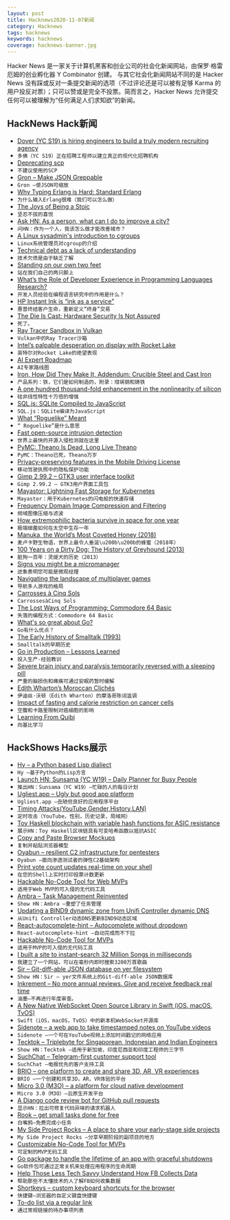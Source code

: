 ```yaml
---
layout: post
title: Hacknews2020-11-07新闻
category: Hacknews
tags: hacknews
keywords: hacknews
coverage: hacknews-banner.jpg
---
```


Hacker News 是一家关于计算机黑客和创业公司的社会化新闻网站，由保罗·格雷厄姆的创业孵化器 Y Combinator 创建。
与其它社会化新闻网站不同的是 Hacker News 没有踩或反对一条提交新闻的选项（不过评论还是可以被有足够 Karma 的用户投反对票）；只可以赞或是完全不投票。简而言之，Hacker News 允许提交任何可以被理解为“任何满足人们求知欲”的新闻。

## HackNews Hack新闻


- [Dover (YC S19) is hiring engineers to build a truly modern recruiting agency](https://www.dover.io/open-roles/senior-software-engineer)
- `多佛（YC S19）正在招聘工程师以建立真正的现代化招聘机构`
- [Deprecating scp](https://lwn.net/SubscriberLink/835962/ae41b27bc20699ad/)
- `不建议使用的SCP`
- [Gron – Make JSON Greppable](https://github.com/tomnomnom/gron)
- `Gron –使JSON可缩放`
- [Why Typing Erlang is Hard: Standard Erlang](https://abstractmachines.dev/posts/am012-why-typing-erlang-is-hard.html)
- `为什么输入Erlang很难（我们可以怎么做）`
- [The Joys of Being a Stoic](http://nautil.us/issue/92/frontiers/the-joys-of-being-a-stoic)
- `坚忍不拔的喜悦`
- [Ask HN: As a person, what can I do to improve a city?](item?id=25007697)
- `问HN：作为一个人，我该怎么做才能改善城市？`
- [A Linux sysadmin's introduction to cgroups](https://www.redhat.com/sysadmin/cgroups-part-one)
- `Linux系统管理员对cgroup的介绍`
- [Technical debt as a lack of understanding](https://daverupert.com/2020/11/technical-debt-as-a-lack-of-understanding/)
- `技术欠债是由于缺乏了解`
- [Standing on our own two feet](https://letsencrypt.org/2020/11/06/own-two-feet.html)
- `站在我们自己的两只脚上`
- [What’s the Role of Developer Experience in Programming Languages Research?](https://blog.sigplan.org/2020/10/27/whats-the-role-of-developer-experience-in-programming-languages-research/)
- `开发人员经验在编程语言研究中的作用是什么？`
- [HP Instant Ink is “ink as a service”](https://pluralistic.net/2020/11/06/horrible-products/#inkwars)
- `惠普终结客户生命，重新定义“终身”交易`
- [The Die Is Cast: Hardware Security Is Not Assured](https://queue.acm.org/detail.cfm?id=3431245)
- `死了。`
- [Ray Tracer Sandbox in Vulkan](https://github.com/Zielon/PBRVulkan)
- `Vulkan中的Ray Tracer沙箱`
- [Intel’s palpable desperation on display with Rocket Lake](https://semiaccurate.com/2020/10/29/intels-palpable-desperation-on-display-with-rocket-lake/)
- `英特尔对Rocket Lake的绝望表现`
- [AI Expert Roadmap](https://i.am.ai/roadmap)
- `AI专家路线图`
- [Iron, How Did They Make It, Addendum: Crucible Steel and Cast Iron](https://acoup.blog/2020/11/06/collections-iron-how-did-they-make-it-addendum-crucible-steel-and-cast-iron/)
- `产品系列：铁，它们是如何制造的，附录：坩埚钢和铸铁`
- [A one hundred thousand-fold enhancement in the nonlinearity of silicon](https://phys.org/news/2020-11-thousand-fold-nonlinearity-silicon.html)
- `硅非线性特性十万倍的增强`
- [SQL.js: SQLite Compiled to JavaScript](https://sql.js.org/#/)
- `SQL.js：SQLite编译为JavaScript`
- [What “Roguelike” Meant](https://zenorogue.medium.com/what-roguelike-meant-fb8b0e1601a)
- `“ Roguelike”是什么意思`
- [Fast open-source intrusion detection](https://www.cylab.cmu.edu/news/2020/11/05-intrusion.html)
- `世界上最快的开源入侵检测就在这里`
- [PyMC: Theano Is Dead, Long Live Theano](https://pymc-devs.medium.com/the-future-of-pymc3-or-theano-is-dead-long-live-theano-d8005f8a0e9b)
- `PyMC：Theano已死，Theano万岁`
- [Privacy-preserving features in the Mobile Driving License](https://security.googleblog.com/2020/10/privacy-preserving-features-in-mobile.html)
- `移动驾驶执照中的隐私保护功能`
- [Gimp 2.99.2 – GTK3 user interface toolkit](https://www.gimp.org/news/2020/11/06/gimp-2-99-2-released/)
- `Gimp 2.99.2 – GTK3用户界面工具包`
- [Mayastor: Lightning Fast Storage for Kubernetes](https://www.percona.com/community-blog/2020/10/23/mayastor-lightning-fast-storage-for-kubernetes/)
- `Mayastor：用于Kubernetes的闪电般的快速存储`
- [Frequency Domain Image Compression and Filtering](https://blog.demofox.org/2020/11/04/frequency-domain-image-compression-and-filtering/)
- `频域图像压缩与滤波`
- [How extremophilic bacteria survive in space for one year](https://medienportal.univie.ac.at/presse/aktuelle-pressemeldungen/detailansicht/artikel/microbial-space-travel-on-a-molecular-scale/)
- `极端细菌如何在太空中生存一年`
- [Manuka, the World’s Most Coveted Honey (2018)](https://www.afar.com/magazine/the-wild-story-of-manuka-the-worlds-most-coveted-honey)
- `麦卢卡野生物语，世界上最令人垂涎\u200b\u200b的蜂蜜（2018年）`
- [100 Years on a Dirty Dog: The History of Greyhound (2013)](https://www.mentalfloss.com/article/54273/100-years-dirty-dog-history-greyhound)
- `脏狗一百年：灵缇犬的历史（2013）`
- [Signs you might be a micromanager](https://unito.io/blog/micromanagement-signs/)
- `迹象表明您可能是微观经理`
- [Navigating the landscape of multiplayer games](https://www.nature.com/articles/s41467-020-19244-4)
- `导航多人游戏的格局`
- [Carrosses à Cinq Sols](https://en.wikipedia.org/wiki/Carrosses_à_cinq_sols)
- `CarrossesàCinq Sols`
- [The Lost Ways of Programming: Commodore 64 Basic](http://tomasp.net/commodore64/)
- `失落的编程方式：Commodore 64 Basic`
- [What's so great about Go?](https://stackoverflow.blog/2020/11/02/go-golang-learn-fast-programming-languages/)
- `Go有什么优点？`
- [The Early History of Smalltalk (1993)](http://worrydream.com/EarlyHistoryOfSmalltalk/)
- `Smalltalk的早期历史`
- [Go in Production – Lessons Learned](https://tdom.dev/go-in-production)
- `投入生产-经验教训`
- [Severe brain injury and paralysis temporarily reversed with a sleeping pill](https://www.sciencedirect.com/science/article/pii/S0010945220303130)
- `严重的脑损伤和瘫痪可通过安眠药暂时缓解`
- [Edith Wharton’s Moroccan Clichés](https://www.historytoday.com/miscellanies/edith-whartons-moroccan-cliches)
- `伊迪丝·沃顿（Edith Wharton）的摩洛哥陈词滥调`
- [Impact of fasting and calorie restriction on cancer cells](https://osher.ucsf.edu/patient-care/integrative-medicine-resources/cancer-and-nutrition/faq/cancer-and-fasting-calorie-restriction)
- `空腹和卡路里限制对癌细胞的影响`
- [Learning From Quibi](https://salildalvi.substack.com/p/learning-from-quibi)
- `向基比学习`


## HackShows Hacks展示

- [ Hy – a Python based Lisp dialiect](https://github.com/hylang/hy)
- `Hy –基于Python的Lisp方言`
- [Launch HN: Sunsama (YC W19) – Daily Planner for Busy People](item?id=24990238)
- `推出HN：Sunsama（YC W19）–忙碌的人的每日计划`
- [ Ugliest.app – Ugly but good app platform](https://ugliest.app)
- `Ugliest.app –丑陋但良好的应用程序平台`
- [ Timing Attacks(YouTube,Gender,History,LAN)](https://cache.ndev.tk/)
- `定时攻击（YouTube，性别，历史记录，局域网）`
- [ Toy Haskell blockchain with variable hash functions for ASIC resistance](https://github.com/PaulGustafson/dcc)
- `展示HN：Toy Haskell区块链具有可变哈希函数以抵抗ASIC`
- [ Copy and Paste Browser Mockups](https://browsermockups.io/)
- `复制并粘贴浏览器模型`
- [ Oyabun – resilient C2 infrastructure for pentesters](https://oyabun.io)
- `Oyabun –面向渗透测试者的弹性C2基础架构`
- [ Print vote count updates real-time on your shell](https://github.com/jspilman/vote-tracker)
- `在您的Shell上实时打印投票计数更新`
- [ Hackable No-Code Tool for Web MVPs](https://abstra.app/?ref=hn3)
- `适用于Web MVP的可入侵的无代码工具`
- [ Ambra – Task Management Reinvented](item?id=24997104)
- `Show HN：Ambra –重塑了任务管理`
- [ Updating a BIND9 dynamic zone from Unifi Controller dynamic DNS](https://github.com/frillip/noip-rfc2136)
- `从Unifi Controller动态DNS更新BIND9动态区域`
- [ React-autocomplete-hint – Autocomplete without dropdown](https://github.com/ejmudi/react-autocomplete-hint)
- `React-autocomplete-hint –自动完成而不下拉`
- [ Hackable No-Code Tool for MVPs](https://abstra.app/?ref=hn4)
- `适用于MVP的可入侵的无代码工具`
- [ I built a site to instant-search 32 Million Songs in milliseconds](https://songs-search.typesense.org/)
- `我建立了一个网站，可以在毫秒内即时搜索3200万首歌曲`
- [ Sir – Git-diff-able JSON database on yer filesystem](https://github.com/c9fe/sirdb)
- `Show HN：Sir – yer文件系统上的Git-diff-able JSON数据库`
- [ Inkrement – No more annual reviews. Give and receive feedback real time](https://inkrement.io)
- `油墨–不再进行年度审查。`
- [ A New Native WebSocket Open Source Library in Swift (iOS, macOS, TvOS)](https://github.com/pusher/NWWebSocket)
- `Swift（iOS，macOS，TvOS）中的新本机WebSocket开源库`
- [ Sidenote – a web app to take timestamped notes on YouTube videos](https://sidenote.me)
- `Sidenote –一个可在YouTube视频上添加时间戳记的网络应用`
- [ Tecktok – Triplebyte for Singaporean, Indonesian and Indian Engineers](https://tecktok.io/#/)
- `Show HN：Tecktok –适用于新加坡，印度尼西亚和印度工程师的三字节`
- [ SuchChat – Telegram-first customer support tool](https://such.chat)
- `SuchChat –电报优先的客户支持工具`
- [ BRIO – one platform to create and share 3D, AR, VR experiences](https://www.experience.briovr.com/)
- `BRIO –一个创建和共享3D，AR，VR体验的平台`
- [ Micro 3.0 (M3O) – a platform for cloud native development](https://micro.mu/blog/2020/11/05/micro-v3-aka-m3o.html)
- `Micro 3.0（M3O）–云原生开发平台`
- [ A Django code review bot for GitHub pull requests](https://django.doctor/?show-hn)
- `显示HN：拉出可修复代码异味的请求机器人`
- [ Rook – get small tasks done for free](https://rookcv.com/ok1-for_companies)
- `白嘴鸦–免费完成小任务`
- [ My Side Project Rocks – A place to share your early-stage side projects](https://mysideproject.rocks/)
- `My Side Project Rocks –分享早期阶段的副项目的地方`
- [ Customizable No-Code Tool for MVPs](https://abstra.app/?ref=hn5)
- `可定制的MVP无码工具`
- [ Go package to handle the lifetime of an app with graceful shutdowns](https://github.com/TomWright/lifetime)
- `Go软件包可通过正常关机来处理应用程序的生命周期`
- [ Help Those Less Tech Savvy Understand How FB Collects Data](https://thescrollersdilemma.netlify.app/)
- `帮助那些不太懂技术的人了解FB如何收集数据`
- [ Shortkeys – custom keyboard shortcuts for the browser](https://www.shortkeys.app/)
- `快捷键–浏览器的自定义键盘快捷键`
- [ To-do list via a regular link](https://dothis.link?lang=hn5)
- `通过常规链接的待办事项列表`

